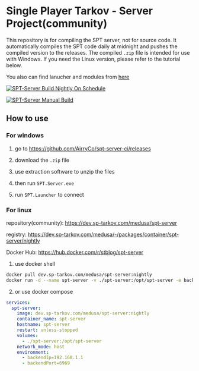 # Single Player Tarkov - Server Project(community)

This repository is for compiling the SPT server, not for source code. It automatically compiles the SPT code daily at midnight and pushes the compiled version to the releases. The compiled `.zip` file is intended for use with Windows. If you need the Linux version, please refer to the tutorial below.

You also can find lanucher and modules from [here](https://dev.sp-tarkov.com/medusa/spt-build-ci/releases)

[![SPT-Server Build Nightly On Schedule](https://github.com/AirryCo/spt-server-ci/actions/workflows/build-nightly-cron.yaml/badge.svg)](https://github.com/AirryCo/spt-server-ci/actions/workflows/build-nightly-cron.yaml)

[![SPT-Server Manual Build](https://github.com/AirryCo/spt-server-ci/actions/workflows/build-nightly-manual.yaml/badge.svg)](https://github.com/AirryCo/spt-server-ci/actions/workflows/build-nightly-manual.yaml)

## How to use

### For windows

1. go to https://github.com/AirryCo/spt-server-ci/releases

2. download the `.zip` file

3. use extraction software to unzip the files

4. then run `SPT.Server.exe`

5. run `SPT.Launcher` to connect

### For linux

repository(community): https://dev.sp-tarkov.com/medusa/spt-server

registry: https://dev.sp-tarkov.com/medusa/-/packages/container/spt-server/nightly

Docker Hub: https://hub.docker.com/r/stblog/spt-server

1. use docker shell

```bash
docker pull dev.sp-tarkov.com/medusa/spt-server:nightly
docker run -d --name spt-server -v ./spt-server:/opt/spt-server -e backendIp=192.168.1.1 -e backendPort=6969 -p 6969:6969 dev.sp-tarkov.com/medusa/spt-server:nightly
```

2. or use docker compose

```yaml
services:
  spt-server:
    image: dev.sp-tarkov.com/medusa/spt-server:nightly
    container_name: spt-server
    hostname: spt-server
    restart: unless-stopped
    volumes:
      - ./spt-server:/opt/spt-server
    network_mode: host
    environment:
      - backendIp=192.168.1.1
      - backendPort=6969
```

